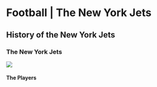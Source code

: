 # Football | The New York Jets

## History of the New York Jets
<p></p>


### The New York Jets
<img src="https://static.clubs.nfl.com/image/private/t_editorial_landscape_12_desktop/jets/ogsbm75urovqnqre53l1" >

#### The Players

